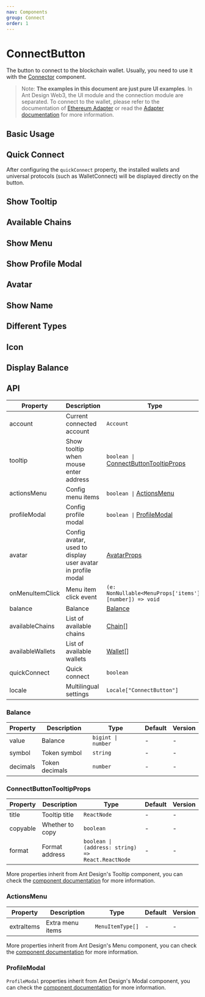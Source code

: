 ```yaml
---
nav: Components
group: Connect
order: 1
---
```


# ConnectButton

The button to connect to the blockchain wallet. Usually, you need to use it with the [Connector](../connector/index.md) component.

> Note: **The examples in this document are just pure UI examples**. In Ant Design Web3, the UI module and the connection module are separated. To connect to the wallet, please refer to the documentation of [Ethereum Adapter](../ethereum/index.md) or read the [Adapter documentation](../../../../docs/guide/adapter.md) for more information.

## Basic Usage

<code src="./demos/basic.tsx"></code>

## Quick Connect

After configuring the `quickConnect` property, the installed wallets and universal protocols (such as WalletConnect) will be displayed directly on the button.

<code src="./demos/quick-connect.tsx"></code>

## Show Tooltip

<code src="./demos/tooltip.tsx"></code>

## Available Chains

<code src="./demos/chains.tsx"></code>

## Show Menu

<code src="./demos/menu.tsx"></code>

## Show Profile Modal

<code src="./demos/profileModal.tsx"></code>

## Avatar

<code src="./demos/avatar.tsx"></code>

## Show Name

<code src="./demos/name.tsx"></code>

## Different Types

<code src="./demos/type.tsx"></code>

## Icon

<code src="./demos/icon.tsx"></code>

## Display Balance

<code src="./demos/balance.tsx"></code>

## API

| Property | Description | Type | Default | Version |
| --- | --- | --- | --- | --- |
| account | Current connected account | `Account` | - | - |
| tooltip | Show tooltip when mouse enter address | `boolean \|` [ConnectButtonTooltipProps](#connectbuttontooltipprops) | `false` | - |
| actionsMenu | Config menu items | `boolean \|` [ActionsMenu](#actionsmenu) | - | - |
| profileModal | Config profile modal | `boolean \|` [ProfileModal](#profilemodal) | - | - |
| avatar | Config avatar, used to display user avatar in profile modal | [AvatarProps](https://ant.design/components/avatar-cn#api) | - | - |
| onMenuItemClick | Menu item click event | `(e: NonNullable<MenuProps['items']>[number]) => void` | - | - |
| balance | Balance | [Balance](#balance) | - | - |
| availableChains | List of available chains | [Chain](../types/index.md#chain)\[] | - | - |
| availableWallets | List of available wallets | [Wallet](../types/index.md#wallet)\[] | - | - |
| quickConnect | Quick connect | `boolean` | `false` | - |
| locale | Multilingual settings | `Locale["ConnectButton"]` | - | - |

### Balance

| Property | Description    | Type               | Default | Version |
| -------- | -------------- | ------------------ | ------- | ------- |
| value    | Balance        | `bigint \| number` | -       | -       |
| symbol   | Token symbol   | `string`           | -       | -       |
| decimals | Token decimals | `number`           | -       | -       |

### ConnectButtonTooltipProps

| Property | Description | Type | Default | Version |
| --- | --- | --- | --- | --- |
| title | Tooltip title | `ReactNode` | - | - |
| copyable | Whether to copy | `boolean` | - | - |
| format | Format address | `boolean \| (address: string) => React.ReactNode` | - | - |

More properties inherit from Ant Design's Tooltip component, you can check the [component documentation](https://ant.design/components/tooltip) for more information.

### ActionsMenu

| Property   | Description      | Type             | Default | Version |
| ---------- | ---------------- | ---------------- | ------- | ------- |
| extraItems | Extra menu items | `MenuItemType[]` | -       | -       |

More properties inherit from Ant Design's Menu component, you can check the [component documentation](https://ant.design/components/menu) for more information.

### ProfileModal

`ProfileModal` properties inherit from Ant Design's Modal component, you can check the [component documentation](https://ant.design/components/modal) for more information.

